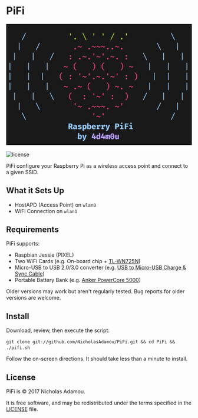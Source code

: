 PiFi
========
![logo](logo.png)

![license](https://img.shields.io/apm/l/vim-mode.svg)

PiFi configure your Raspberry Pi as a wireless access point and connect to a given SSID.

What it Sets Up
------------
* HostAPD (Access Point) on `wlan0`
* WiFi Connection on `wlan1`

Requirements
------------

PiFi supports:

* Raspbian Jessie (PIXEL)
* Two WiFi Cards (e.g. On-board chip + [TL-WN725N](https://www.amazon.com/gp/product/B008IFXQFU/ref=oh_aui_detailpage_o03_s00?ie=UTF8&psc=1))
* Micro-USB to USB 2.0/3.0 converter (e.g. [USB to Micro-USB Charge & Sync Cable](https://www.amazon.com/gp/product/B00SVVY844/ref=oh_aui_detailpage_o05_s00?ie=UTF8&psc=1))
* Portable Battery Bank (e.g. [Anker PowerCore 5000](https://www.amazon.com/gp/product/B01CU1EC6Y/ref=oh_aui_detailpage_o02_s00?ie=UTF8&psc=1))

Older versions may work but aren't regularly tested. Bug reports for older
versions are welcome.

Install
-------

Download, review, then execute the script:

```
git clone git://github.com/NicholasAdamou/PiFi.git && cd PiFi && ./pifi.sh
```

Follow the on-screen directions.
It should take less than a minute to install.

License
-------

PiFi is © 2017 Nicholas Adamou.

It is free software, and may be redistributed under the terms specified in the [LICENSE] file.

[LICENSE]: LICENSE
